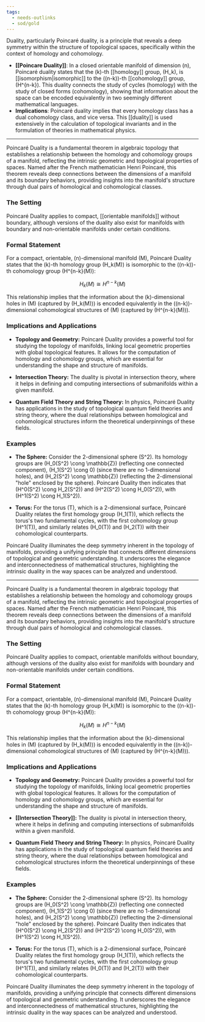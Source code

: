 ```yaml
---
tags:
  - needs-outlinks
  - sod/gold
---
```

Duality, particularly Poincaré duality, is a principle that reveals a deep symmetry within the structure of topological spaces, specifically within the context of homology and cohomology.

- **[[Poincare Duality]]**: In a closed orientable manifold of dimension \(n\), Poincaré duality states that the \(k\)-th [[homology]] group, \(H_k\), is [[isomorphism|isomorphic]] to the \((n-k)\)-th [[cohomology]] group, \(H^{n-k}\). This duality connects the study of cycles (homology) with the study of closed forms (cohomology), showing that information about the space can be encoded equivalently in two seemingly different mathematical languages.
- **Implications**: Poincaré duality implies that every homology class has a dual cohomology class, and vice versa. This [[duality]] is used extensively in the calculation of topological invariants and in the formulation of theories in mathematical physics.
---
Poincaré Duality is a fundamental theorem in algebraic topology that establishes a relationship between the homology and cohomology groups of a manifold, reflecting the intrinsic geometric and topological properties of spaces. Named after the French mathematician Henri Poincaré, this theorem reveals deep connections between the dimensions of a manifold and its boundary behaviors, providing insights into the manifold's structure through dual pairs of homological and cohomological classes.

### The Setting

Poincaré Duality applies to compact, [[orientable manifolds]] without boundary, although versions of the duality also exist for manifolds with boundary and non-orientable manifolds under certain conditions.

### Formal Statement

For a compact, orientable, \(n\)-dimensional manifold \(M\), Poincaré Duality states that the \(k\)-th homology group \(H_k(M)\) is isomorphic to the \((n-k)\)-th cohomology group \(H^{n-k}(M)\):

$$
H_k(M) \cong H^{n-k}(M)
$$

This relationship implies that the information about the \(k\)-dimensional holes in \(M\) (captured by \(H_k(M)\)) is encoded equivalently in the \((n-k)\)-dimensional cohomological structures of \(M\) (captured by \(H^{n-k}(M)\)).

### Implications and Applications

- **Topology and Geometry:** Poincaré Duality provides a powerful tool for studying the topology of manifolds, linking local geometric properties with global topological features. It allows for the computation of homology and cohomology groups, which are essential for understanding the shape and structure of manifolds.
  
- **Intersection Theory:** The duality is pivotal in intersection theory, where it helps in defining and computing intersections of submanifolds within a given manifold.
  
- **Quantum Field Theory and String Theory:** In physics, Poincaré Duality has applications in the study of topological quantum field theories and string theory, where the dual relationships between homological and cohomological structures inform the theoretical underpinnings of these fields.

### Examples

- **The Sphere:** Consider the 2-dimensional sphere \(S^2\). Its homology groups are \(H_0(S^2) \cong \mathbb{Z}\) (reflecting one connected component), \(H_1(S^2) \cong 0\) (since there are no 1-dimensional holes), and \(H_2(S^2) \cong \mathbb{Z}\) (reflecting the 2-dimensional "hole" enclosed by the sphere). Poincaré Duality then indicates that \(H^0(S^2) \cong H_2(S^2)\) and \(H^2(S^2) \cong H_0(S^2)\), with \(H^1(S^2) \cong H_1(S^2)\).

- **Torus:** For the torus \(T\), which is a 2-dimensional surface, Poincaré Duality relates the first homology group \(H_1(T)\), which reflects the torus's two fundamental cycles, with the first cohomology group \(H^1(T)\), and similarly relates \(H_0(T)\) and \(H_2(T)\) with their cohomological counterparts.

Poincaré Duality illuminates the deep symmetry inherent in the topology of manifolds, providing a unifying principle that connects different dimensions of topological and geometric understanding. It underscores the elegance and interconnectedness of mathematical structures, highlighting the intrinsic duality in the way spaces can be analyzed and understood.

---

Poincaré Duality is a fundamental theorem in algebraic topology that establishes a relationship between the homology and cohomology groups of a manifold, reflecting the intrinsic geometric and topological properties of spaces. Named after the French mathematician Henri Poincaré, this theorem reveals deep connections between the dimensions of a manifold and its boundary behaviors, providing insights into the manifold's structure through dual pairs of homological and cohomological classes.

### The Setting

Poincaré Duality applies to compact, orientable manifolds without boundary, although versions of the duality also exist for manifolds with boundary and non-orientable manifolds under certain conditions.

### Formal Statement

For a compact, orientable, \(n\)-dimensional manifold \(M\), Poincaré Duality states that the \(k\)-th homology group \(H_k(M)\) is isomorphic to the \((n-k)\)-th cohomology group \(H^{n-k}(M)\):

$$
H_k(M) \cong H^{n-k}(M)
$$

This relationship implies that the information about the \(k\)-dimensional holes in \(M\) (captured by \(H_k(M)\)) is encoded equivalently in the \((n-k)\)-dimensional cohomological structures of \(M\) (captured by \(H^{n-k}(M)\)).

### Implications and Applications

- **Topology and Geometry:** Poincaré Duality provides a powerful tool for studying the topology of manifolds, linking local geometric properties with global topological features. It allows for the computation of homology and cohomology groups, which are essential for understanding the shape and structure of manifolds.
  
- **[[Intersection Theory]]:** The duality is pivotal in intersection theory, where it helps in defining and computing intersections of submanifolds within a given manifold.
  
- **Quantum Field Theory and String Theory:** In physics, Poincaré Duality has applications in the study of topological quantum field theories and string theory, where the dual relationships between homological and cohomological structures inform the theoretical underpinnings of these fields.

### Examples

- **The Sphere:** Consider the 2-dimensional sphere \(S^2\). Its homology groups are \(H_0(S^2) \cong \mathbb{Z}\) (reflecting one connected component), \(H_1(S^2) \cong 0\) (since there are no 1-dimensional holes), and \(H_2(S^2) \cong \mathbb{Z}\) (reflecting the 2-dimensional "hole" enclosed by the sphere). Poincaré Duality then indicates that \(H^0(S^2) \cong H_2(S^2)\) and \(H^2(S^2) \cong H_0(S^2)\), with \(H^1(S^2) \cong H_1(S^2)\).

- **Torus:** For the torus \(T\), which is a 2-dimensional surface, Poincaré Duality relates the first homology group \(H_1(T)\), which reflects the torus's two fundamental cycles, with the first cohomology group \(H^1(T)\), and similarly relates \(H_0(T)\) and \(H_2(T)\) with their cohomological counterparts.

Poincaré Duality illuminates the deep symmetry inherent in the topology of manifolds, providing a unifying principle that connects different dimensions of topological and geometric understanding. It underscores the elegance and interconnectedness of mathematical structures, highlighting the intrinsic duality in the way spaces can be analyzed and understood.